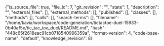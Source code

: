 {"is_source_file": true, "file_id": 7, "git_revision": "", "state": 1, "description": "", "external_files": [], "external_methods": [], "published": [], "classes": [], "methods": [], "calls": [], "search-terms": [], "filename": "/home/kavia/workspace/code-generation/tictactoe-duel-15933-0b40af5e/tic_tac_toe_duel/README.md", "hash": "448c65f2618eac91cb0718540996359a", "format-version": 4, "code-base-name": "default", "knowledge_revision": 8}